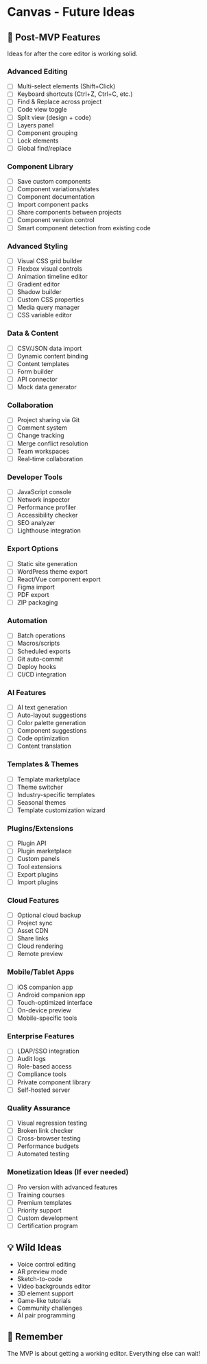 # Canvas - Future Ideas

## 🚀 Post-MVP Features
Ideas for after the core editor is working solid.

### **Advanced Editing**
- [ ] Multi-select elements (Shift+Click)
- [ ] Keyboard shortcuts (Ctrl+Z, Ctrl+C, etc.)
- [ ] Find & Replace across project
- [ ] Code view toggle
- [ ] Split view (design + code)
- [ ] Layers panel
- [ ] Component grouping
- [ ] Lock elements
- [ ] Global find/replace

### **Component Library**
- [ ] Save custom components
- [ ] Component variations/states
- [ ] Component documentation
- [ ] Import component packs
- [ ] Share components between projects
- [ ] Component version control
- [ ] Smart component detection from existing code

### **Advanced Styling**
- [ ] Visual CSS grid builder
- [ ] Flexbox visual controls
- [ ] Animation timeline editor
- [ ] Gradient editor
- [ ] Shadow builder
- [ ] Custom CSS properties
- [ ] Media query manager
- [ ] CSS variable editor

### **Data & Content**
- [ ] CSV/JSON data import
- [ ] Dynamic content binding
- [ ] Content templates
- [ ] Form builder
- [ ] API connector
- [ ] Mock data generator

### **Collaboration**
- [ ] Project sharing via Git
- [ ] Comment system
- [ ] Change tracking
- [ ] Merge conflict resolution
- [ ] Team workspaces
- [ ] Real-time collaboration

### **Developer Tools**
- [ ] JavaScript console
- [ ] Network inspector
- [ ] Performance profiler
- [ ] Accessibility checker
- [ ] SEO analyzer
- [ ] Lighthouse integration

### **Export Options**
- [ ] Static site generation
- [ ] WordPress theme export
- [ ] React/Vue component export
- [ ] Figma import
- [ ] PDF export
- [ ] ZIP packaging

### **Automation**
- [ ] Batch operations
- [ ] Macros/scripts
- [ ] Scheduled exports
- [ ] Git auto-commit
- [ ] Deploy hooks
- [ ] CI/CD integration

### **AI Features**
- [ ] AI text generation
- [ ] Auto-layout suggestions
- [ ] Color palette generation
- [ ] Component suggestions
- [ ] Code optimization
- [ ] Content translation

### **Templates & Themes**
- [ ] Template marketplace
- [ ] Theme switcher
- [ ] Industry-specific templates
- [ ] Seasonal themes
- [ ] Template customization wizard

### **Plugins/Extensions**
- [ ] Plugin API
- [ ] Plugin marketplace
- [ ] Custom panels
- [ ] Tool extensions
- [ ] Export plugins
- [ ] Import plugins

### **Cloud Features**
- [ ] Optional cloud backup
- [ ] Project sync
- [ ] Asset CDN
- [ ] Share links
- [ ] Cloud rendering
- [ ] Remote preview

### **Mobile/Tablet Apps**
- [ ] iOS companion app
- [ ] Android companion app
- [ ] Touch-optimized interface
- [ ] On-device preview
- [ ] Mobile-specific tools

### **Enterprise Features**
- [ ] LDAP/SSO integration
- [ ] Audit logs
- [ ] Role-based access
- [ ] Compliance tools
- [ ] Private component library
- [ ] Self-hosted server

### **Quality Assurance**
- [ ] Visual regression testing
- [ ] Broken link checker
- [ ] Cross-browser testing
- [ ] Performance budgets
- [ ] Automated testing

### **Monetization Ideas** (If ever needed)
- [ ] Pro version with advanced features
- [ ] Training courses
- [ ] Premium templates
- [ ] Priority support
- [ ] Custom development
- [ ] Certification program

## 💡 Wild Ideas
- Voice control editing
- AR preview mode
- Sketch-to-code
- Video backgrounds editor
- 3D element support
- Game-like tutorials
- Community challenges
- AI pair programming

## 🎯 Remember
The MVP is about getting a working editor. Everything else can wait!